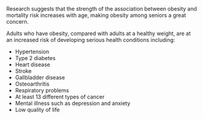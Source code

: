 Research suggests that the strength of the association between obesity and mortality risk increases with age, making obesity among seniors a great concern. 

Adults who have obesity, compared with adults at a healthy weight, are at an increased risk of developing serious health conditions including:

* Hypertension <BLUE INDICATE LINKS TO CONDITION PAGES>
* Type 2 diabetes
* Heart disease
* Stroke
* Gallbladder disease
* Osteoarthritis
* Respiratory problems
* At least 13 different types of cancer
* Mental illness such as depression and anxiety
* Low quality of life